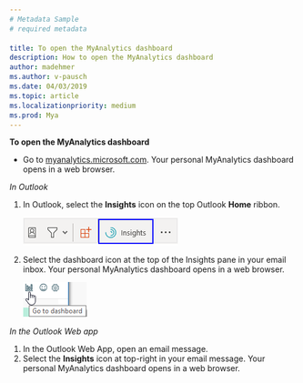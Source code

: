 ```yaml
---
# Metadata Sample
# required metadata

title: To open the MyAnalytics dashboard
description: How to open the MyAnalytics dashboard 
author: madehmer
ms.author: v-pausch
ms.date: 04/03/2019
ms.topic: article
ms.localizationpriority: medium 
ms.prod: Mya
---
```


**To open the MyAnalytics dashboard**

* Go to [myanalytics.microsoft.com](https://myanalytics.microsoft.com). Your personal MyAnalytics dashboard opens in a web browser.

*In Outlook*

1. In Outlook, select the **Insights** icon on the top Outlook **Home** ribbon.

   ![Insights icon.](../../Images/mya/use/insights-icon.png)

2. Select the dashboard icon at the top of the Insights pane in your email inbox. Your personal MyAnalytics dashboard opens in a web browser.

   ![MyAnalytics dashboard icon.](../../Images/mya/use/mya-db-icon.png)

*In the Outlook Web app*

1. In the Outlook Web App, open an email message.
2. Select the **Insights** icon at top-right in your email message. Your personal MyAnalytics dashboard opens in a web browser.